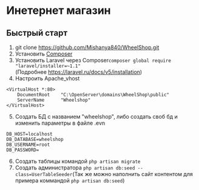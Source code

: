 Инетернет магазин
===========================
Быстрый старт
---------------------------
1. git clone https://github.com/Mishanya840/WheelShop.git
2. Установить [Composer](https://getcomposer.org/)
3. Установить Laravel через Composer``` composer global require "laravel/installer=~1.1"  ```   
(Подробнее https://laravel.ru/docs/v5/installation)
4. Настроить Apache_vhost
```
<VirtualHost *:80>
    DocumentRoot    "C:\OpenServer\domains\WheelShop\public"
    ServerName      "Wheelshop"
</VirtualHost>
```
5. Создать БД с названием "wheelshop", либо создать своб бд и изменить параметры в файле .evn
```
DB_HOST=localhost
DB_DATABASE=wheelshop
DB_USERNAME=root
DB_PASSWORD=
```
6. Создать таблицы командой ```php artisan migrate```
7. Создать администратора ```php artisan db:seed --class=UserTableSeeder```(Так же можно наполнить сайт контентом для примера коммандой ```php artisan db:seed```)
